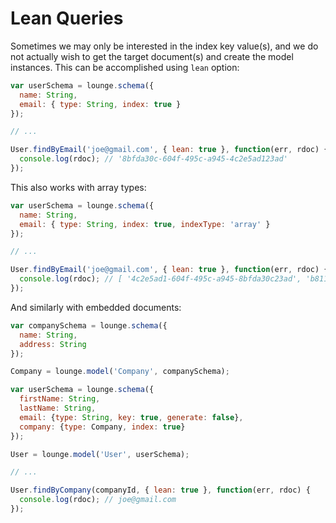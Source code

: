 # Lean Queries

Sometimes we may only be interested in the index key value(s), and we do not actually wish to get the target document(s)
and create the model instances. This can be accomplished using `lean` option:

```js
var userSchema = lounge.schema({
  name: String,
  email: { type: String, index: true }
});

// ...

User.findByEmail('joe@gmail.com', { lean: true }, function(err, rdoc) {
  console.log(rdoc); // '8bfda30c-604f-495c-a945-4c2e5ad123ad'
});
```

This also works with array types:

```js
var userSchema = lounge.schema({
  name: String,
  email: { type: String, index: true, indexType: 'array' }
});

// ...

User.findByEmail('joe@gmail.com', { lean: true }, function(err, rdoc) {
  console.log(rdoc); // [ '4c2e5ad1-604f-495c-a945-8bfda30c23ad', 'b81134d5-24ac-408b-b2d6-40a33a057f50' ]
});
```

And similarly with embedded documents:

```js
var companySchema = lounge.schema({
  name: String,
  address: String
});

Company = lounge.model('Company', companySchema);

var userSchema = lounge.schema({
  firstName: String,
  lastName: String,
  email: {type: String, key: true, generate: false},
  company: {type: Company, index: true}
});

User = lounge.model('User', userSchema);

// ...

User.findByCompany(companyId, { lean: true }, function(err, rdoc) {
  console.log(rdoc); // joe@gmail.com
});
```
